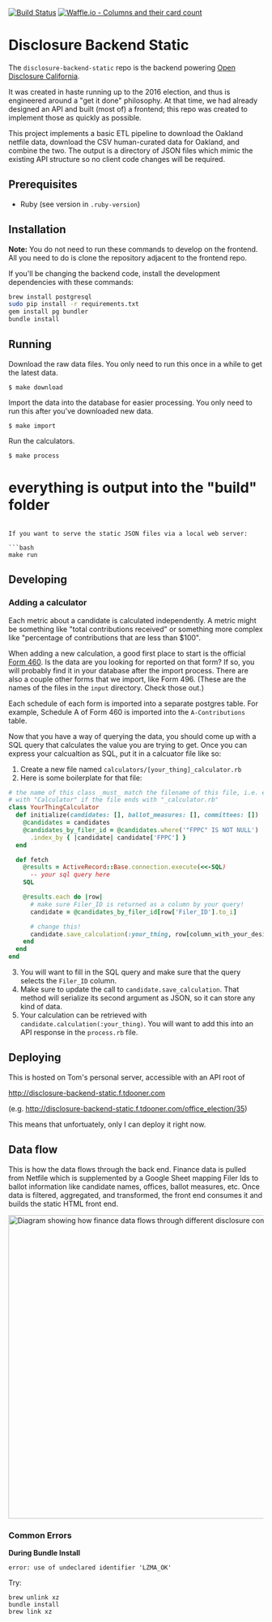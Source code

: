 [![Build
Status](https://travis-ci.org/caciviclab/disclosure-backend-static.svg?branch=master)](https://travis-ci.org/caciviclab/disclosure-backend-static)
[![Waffle.io - Columns and their card count](https://badge.waffle.io/caciviclab/disclosure-backend.png?columns=ready)](https://waffle.io/caciviclab/disclosure-backend?utm_source=badge)

# Disclosure Backend Static

The `disclosure-backend-static` repo is the backend powering [Open Disclosure California](https://opendisclosure.io).

It was created in haste running up to the 2016 election, and thus is engineered around a "get it done" philosophy. At that time, we had already designed an API and built (most of) a frontend; this repo was created to implement those as quickly as possible.

This project implements a basic ETL pipeline to download the Oakland netfile
data, download the CSV human-curated data for Oakland, and combine the two. The
output is a directory of JSON files which mimic the existing API structure so
no client code changes will be required.

## Prerequisites

- Ruby (see version in `.ruby-version`)

## Installation

**Note:** You do not need to run these commands to develop on the frontend. All
you need to do is clone the repository adjacent to the frontend repo.

If you'll be changing the backend code, install the development dependencies
with these commands:

```bash
brew install postgresql
sudo pip install -r requirements.txt
gem install pg bundler
bundle install
```

## Running

Download the raw data files. You only need to run this once in a while to get
the latest data.

    $ make download

Import the data into the database for easier processing. You only need to run
this after you've downloaded new data.

    $ make import

Run the calculators.

    $ make process

# everything is output into the "build" folder
```

If you want to serve the static JSON files via a local web server:

```bash
make run
```


## Developing
### Adding a calculator

Each metric about a candidate is calculated independently. A metric might be
something like "total contributions received" or something more complex like
"percentage of contributions that are less than $100".

When adding a new calculation, a good first place to start is the official [Form
460][form_460]. Is the data are you looking for reported on that form? If so,
you will probably find it in your database after the import process. There are
also a couple other forms that we import, like Form 496. (These are the names of
the files in the `input` directory. Check those out.)

Each schedule of each form is imported into a separate postgres table. For
example, Schedule A of Form 460 is imported into the
`A-Contributions` table.

Now that you have a way of querying the data, you should come up with a SQL
query that calculates the value you are trying to get. Once you can express
your calcualtion as SQL, put it in a calcuator file like so:

1. Create a new file named `calculators/[your_thing]_calculator.rb`
2. Here is some boilerplate for that file:
  ```ruby
  # the name of this class _must_ match the filename of this file, i.e. end
  # with "Calculator" if the file ends with "_calculator.rb"
  class YourThingCalculator
    def initialize(candidates: [], ballot_measures: [], committees: [])
      @candidates = candidates
      @candidates_by_filer_id = @candidates.where('"FPPC" IS NOT NULL')
        .index_by { |candidate| candidate['FPPC'] }
    end

    def fetch
      @results = ActiveRecord::Base.connection.execute(<<-SQL)
        -- your sql query here
      SQL

      @results.each do |row|
        # make sure Filer_ID is returned as a column by your query!
        candidate = @candidates_by_filer_id[row['Filer_ID'].to_i]

        # change this!
        candidate.save_calculation(:your_thing, row[column_with_your_desired_data])
      end
    end
  end
  ```
3. You will want to fill in the SQL query and make sure that the query selects
   the `Filer_ID` column.
4. Make sure to update the call to `candidate.save_calculation`. That method
   will serialize its second argument as JSON, so it can store any kind of data.
5. Your calculation can be retrieved with `candidate.calculation(:your_thing)`.
   You will want to add this into an API response in the `process.rb` file.

## Deploying
This is hosted on Tom's personal server, accessible with an API root of

http://disclosure-backend-static.f.tdooner.com

(e.g. http://disclosure-backend-static.f.tdooner.com/office_election/35)

This means that unfortuately, only I can deploy it right now.


## Data flow

This is how the data flows through the back end. Finance data is pulled from
Netfile which is supplemented by a Google Sheet mapping Filer Ids to ballot
information like candidate names, offices, ballot measures, etc. Once data is
filtered, aggregated, and transformed, the front end consumes it and builds the
static HTML front end.

<img alt="Diagram showing how finance data flows through different disclosure components" src="./docs/img/open-disclosure-data-flow.png" width="600" />

### Common Errors
**During Bundle Install**
```
error: use of undeclared identifier 'LZMA_OK'
```
Try:
```
brew unlink xz
bundle install
brew link xz
```



[form_460]: http://www.fppc.ca.gov/content/dam/fppc/NS-Documents/TAD/Campaign%20Forms/460.pdf
